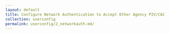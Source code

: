 ```yaml
---
layout: default
title: Configure Network Authentication to Accept Other Agency PIV/CAC cards
collection: userconfig
permalink: userconfig/2_networkauth.md/
---
```



